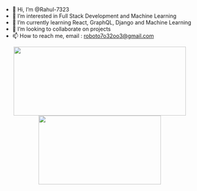 - 👋 Hi, I’m @Rahul-7323
- 👀 I’m interested in Full Stack Development and Machine Learning
- 🌱 I’m currently learning React, GraphQL, Django and Machine Learning
- 💞️ I’m looking to collaborate on projects
- 📫 How to reach me, email : roboto7o32oo3@gmail.com


<p align="center">
  <img height="180em" width="450em" src="https://github-readme-stats.vercel.app/api?username=Rahul-7323&count_private=true&theme=tokyonight&show_icons=true"/>
  <img height="180em" width="320em" src="https://github-readme-stats.vercel.app/api/top-langs/?username=Rahul-7323&layout=compact&langs_count=10&theme=tokyonight&show_icons=true&exclude_repo=HealthChief&hide=jupyter%20notebook"/>
</p>

<!---
Rahul-7323/Rahul-7323 is a ✨ special ✨ repository because its `README.md` (this file) appears on your GitHub profile.
You can click the Preview link to take a look at your changes.
--->
